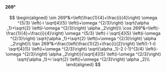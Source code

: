 #### 269°

$$
\begin{aligned}
\sin 269°&=\left(\frac{1}{4}+\frac{i}{4}\right) \omega ^{5/3} \left(-i \sqrt[4]{5} \left(i+\omega ^{2/3}\right) \sqrt{\alpha _1}+\sqrt{2} \left(i-\omega ^{2/3}\right)
\alpha _2\right)\\
\cos 269°&=\left(-\frac{1}{4}+\frac{i}{4}\right) \omega ^{5/3} \left(-i \sqrt[4]{5} \left(i-\omega ^{2/3}\right) \sqrt{\alpha _1}+\sqrt{2} \left(i+\omega ^{2/3}\right)
\alpha _2\right)\\
\tan 269°&=\frac{\left(\frac{1}{2}+\frac{i}{2}\right) \left((-1-i) \sqrt[4]{5} \left(i+\omega ^{2/3}\right) \sqrt{\alpha _1}-2 (-1)^{3/4} \left(i-\omega ^{2/3}\right)
\alpha _2\right)}{\sqrt[4]{5} \left(i-\omega ^{2/3}\right) \sqrt{\alpha _1}+i \sqrt{2} \left(i+\omega ^{2/3}\right) \alpha _2}\\
\end{aligned}
$$


